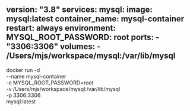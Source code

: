 version: "3.8"
services:
  mysql:
    image: mysql:latest
    container_name: mysql-container
    restart: always
    environment:
      MYSQL_ROOT_PASSWORD: root
    ports:
      - "3306:3306"
    volumes:
      - /Users/mjs/workspace/mysql:/var/lib/mysql
---
docker run -d \
  --name mysql-container \
  -e MYSQL_ROOT_PASSWORD=root \
  -v /Users/mjs/workspace/mysql:/var/lib/mysql \
  -p 3306:3306 \
  mysql:latest